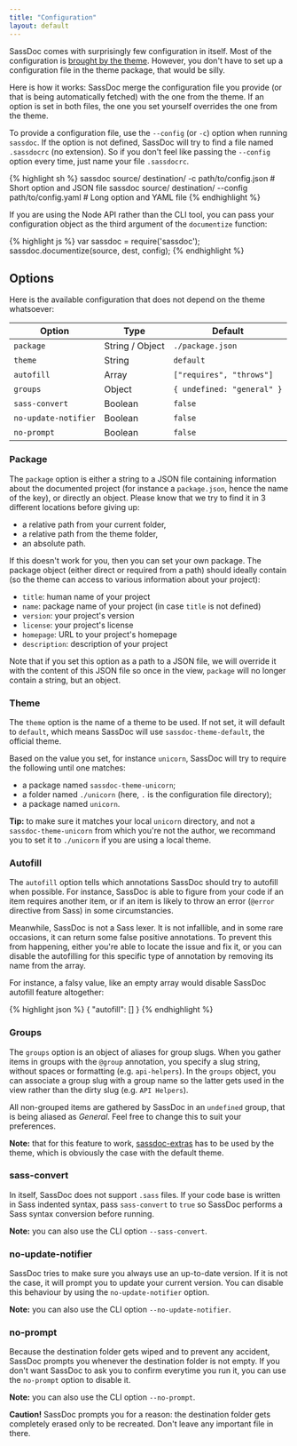 ```yaml
---
title: "Configuration"
layout: default
---
```


SassDoc comes with surprisingly few configuration in itself. Most of the configuration is [brought by the theme](/customising-the-view). However, you don't have to set up a configuration file in the theme package, that would be silly.

Here is how it works: SassDoc merge the configuration file you provide (or that is being automatically fetched) with the one from the theme. If an option is set in both files, the one you set yourself overrides the one from the theme.

To provide a configuration file, use the `--config`  (or `-c`) option when running `sassdoc`. If the option is not defined, SassDoc will try to find a file named `.sassdocrc` (no extension). So if you don't feel like passing the `--config` option every time, just name your file `.sassdocrc`.

{% highlight sh %}
sassdoc source/ destination/       -c path/to/config.json # Short option and JSON file
sassdoc source/ destination/ --config path/to/config.yaml # Long  option and YAML file
{% endhighlight %}

If you are using the Node API rather than the CLI tool, you can pass your configuration object as the third argument of the `documentize` function:

{% highlight js %}
var sassdoc = require('sassdoc');
sassdoc.documentize(source, dest, config);
{% endhighlight %}

## Options

Here is the available configuration that does not depend on the theme whatsoever:

| Option               | Type            | Default                    |
|----------------------|-----------------|----------------------------|
| `package`            | String / Object | `./package.json`           |
| `theme`              | String          | `default`                  |
| `autofill`           | Array           | `["requires", "throws"]`   |
| `groups`             | Object          | `{ undefined: "general" }` |
| `sass-convert`       | Boolean         | `false`                    |
| `no-update-notifier` | Boolean         | `false`                    |
| `no-prompt`          | Boolean         | `false`                    |

### Package

The `package` option is either a string to a JSON file containing information about the documented project (for instance a `package.json`, hence the name of the key), or directly an object. Please know that we try to find it in 3 different locations before giving up:

* a relative path from your current folder,
* a relative path from the theme folder,
* an absolute path.

If this doesn't work for you, then you can set your own package. The package object (either direct or required from a path) should ideally contain (so the theme can access to various information about your project):

* `title`: human name of your project
* `name`: package name of your project (in case `title` is not defined)
* `version`: your project's version
* `license`: your project's license
* `homepage`: URL to your project's homepage
* `description`: description of your project

Note that if you set this option as a path to a JSON file, we will override it with the content of this JSON file so once in the view, `package` will no longer contain a string, but an object.

### Theme

The `theme` option is the name of a theme to be used. If not set, it will default to `default`, which means SassDoc will use `sassdoc-theme-default`, the official theme.

Based on the value you set, for instance `unicorn`, SassDoc will try to require the following until one matches:

* a package named `sassdoc-theme-unicorn`;
* a folder named `./unicorn` (here, `.` is the configuration file directory);
* a package named `unicorn`.

<p class="note  note--info"><strong>Tip:</strong> to make sure it matches your local <code>unicorn</code> directory, and not a <code>sassdoc-theme-unicorn</code> from which you're not the author, we recommand you to set it to <code>./unicorn</code> if you are using a local theme.</p>

### Autofill

The `autofill` option tells which annotations SassDoc should try to autofill when possible. For instance, SassDoc is able to figure from your code if an item requires another item, or if an item is likely to throw an error (`@error` directive from Sass) in some circumstancies.

Meanwhile, SassDoc is not a Sass lexer. It is not infallible, and in some rare occasions, it can return some false positive annotations. To prevent this from happening, either you're able to locate the issue and fix it, or you can disable the autofilling for this specific type of annotation by removing its name from the array.

For instance, a falsy value, like an empty array would disable SassDoc autofill feature altogether:

{% highlight json %}
{
  "autofill": []
}
{% endhighlight %}

### Groups

The `groups` option is an object of aliases for group slugs. When you gather items in groups with the `@group` annotation, you specify a slug string, without spaces or formatting (e.g. `api-helpers`). In the `groups` object, you can associate a group slug with a group name so the latter gets used in the view rather than the dirty slug (e.g. `API Helpers`).

All non-grouped items are gathered by SassDoc in an `undefined` group, that is being aliased as *General*. Feel free to change this to suit your preferences.

<p class="note  note--warning"><strong>Note:</strong> that for this feature to work, <a href="/extra-tools/#groups-aliases">sassdoc-extras</a> has to be used by the theme, which is obviously the case with the default theme.</p>

### sass-convert

In itself, SassDoc does not support `.sass` files. If your code base is written in Sass indented syntax, pass `sass-convert` to `true` so SassDoc performs a Sass syntax conversion before running.

<p class="note  note--info"><strong>Note:</strong> you can also use the CLI option <code>--sass-convert</code>.</p>

### no-update-notifier

SassDoc tries to make sure you always use an up-to-date version. If it is not the case, it will prompt you to update your current version. You can disable this behaviour by using the `no-update-notifier` option.

<p class="note  note--info"><strong>Note:</strong> you can also use the CLI option <code>--no-update-notifier</code>.</p>


### no-prompt

Because the destination folder gets wiped and to prevent any accident, SassDoc prompts you whenever the destination folder is not empty. If you don't want SassDoc to ask you to confirm everytime you run it, you can use the `no-prompt` option to disable it.

<p class="note  note--info"><strong>Note:</strong> you can also use the CLI option <code>--no-prompt</code>.</p>

<p class="note  note--danger"><strong>Caution!</strong> SassDoc prompts you for a reason: the destination folder gets completely erased only to be recreated. Don't leave any important file in there.</p>
